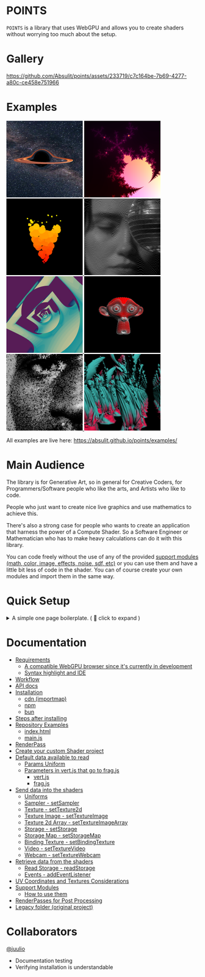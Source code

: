# POINTS

`POINTS` is a library that uses WebGPU and allows you to create shaders without worrying too much about the setup.

# Gallery

https://github.com/Absulit/points/assets/233719/c7c164be-7b69-4277-a80c-ce458e751966


# Examples

<div>
    <a href="https://absulit.github.io/points/examples/index.html#bh1">
        <img src="./docs/assets/image_1760920627510.png" alt="Kerr Black Hole simulation" width="200"/>
    </a>
    <a href="https://absulit.github.io/points/examples/index.html#mandelbrot1">
        <img src="./docs/assets/image_1760921130678.png" alt="Mandelbrot fractal with zoom" width="200"/>
    </a>
    <a href="https://absulit.github.io/points/examples/index.html#particles4">
        <img src="./docs/assets/image_1760921075135.png" alt="Instanced particles" width="200"/>
    </a>
    <a href="https://absulit.github.io/points/examples/index.html#dithering_video_1">
        <img src="./docs/assets/image_1760921752875.png" alt="Dithering effect on running on a video" width="200"/>
    </a>
</div>
<div>
    <a href="https://absulit.github.io/points/examples/index.html#droste_effect_1">
        <img src="./docs/assets/image_1760921740999.png" alt="Droste effect on an SDF scene" width="200"/>
    </a>
    <a href="https://absulit.github.io/points/examples/index.html#mesh_on_mesh_1">
        <img src="./docs/assets/image_1760921647471.png" alt="Instanced particles on top of a mesh vertices" width="200"/>
    </a>
    <a href="https://absulit.github.io/points/examples/index.html#particles3">
        <img src="./docs/assets/image_1760921513803.png" alt="Instanced particles sampling a video" width="200"/>
    </a>
    <a href="https://absulit.github.io/points/examples/index.html#glb2">
        <img src="./docs/assets/image_1760922004657.png" alt="Instanced glb model of Lucy textured and with depth of field" width="200"/>
    </a>
</div>

All examples are live here: https://absulit.github.io/points/examples/

# Main Audience

The library is for Generative Art, so in general for Creative Coders, for Programmers/Software people who like the arts, and Artists who like to code.

People who just want to create nice live graphics and use mathematics to achieve this.

There's also a strong case for people who wants to create an application that harness the power of a Compute Shader. So a Software Engineer or Mathematician who has to make heavy calculations can do it with this library.

You can code freely without the use of any of the provided [support modules (math, color, image, effects, noise, sdf, etc)](#support-modules) or you can use them and have a little bit less of code in the shader. You can of course create your own modules and import them in the same way.

# Quick Setup
<details>
<summary>A simple one page boilerplate. ( 🔗 click to expand )</summary>

```html
<html>

<head>
    <title>POINTS Quick Setup</title>
</head>

<body>
    <canvas id="canvas" width="800" height="800">
        Oops ... your browser doesn't support the HTML5 canvas element
    </canvas>

    <script type="importmap">
        {
            "imports": {
                "points": "https://cdn.jsdelivr.net/npm/@absulit/points/build/points.min.js"
            }
        }
    </script>

    <script type="module">
        // import the `Points` class
        import Points, { RenderPass } from 'points';

        // reference the canvas in the constructor
        const points = new Points('canvas');

        // create your render pass with three shaders as follow
        const renderPass =
            new RenderPass(/*wgsl*/`
                @vertex
                fn main(
                    @location(0) position:vec4f,
                    @location(1) color:vec4f,
                    @location(2) uv:vec2f,
                    @builtin(vertex_index) vertexIndex:u32
                ) -> Fragment {

                    return defaultVertexBody(position, color, uv);
                }`,
                /*wgsl*/`
                @fragment
                fn main(
                    @location(0) color:vec4f,
                    @location(1) uv:vec2f,
                    @location(2) ratio:vec2f,  // relation between params.screen.x and params.screen.y
                    @location(3) uvr:vec2f,    // uv with aspect ratio corrected
                    @location(4) mouse:vec2f,
                    @builtin(position) position:vec4f
                ) -> @location(0) vec4f {

                    return vec4f(uvr, 0, 1);
                }
                `,
                /*wgsl*/`

                @compute @workgroup_size(8,8,1)
                fn main(
                    @builtin(global_invocation_id) GlobalId:vec3u,
                    @builtin(workgroup_id) WorkGroupID:vec3u,
                    @builtin(local_invocation_id) LocalInvocationID:vec3u
                ) {
                    let time = params.time;
                }
                `,
            )


        // call the POINTS init method and then the update method
        await points.init([renderPass]);
        update();

        // call `points.update()` methods to render a new frame
        function update() {
            points.update();
            requestAnimationFrame(update);
        }
    </script>

</body>

</html>

```

</details>


# Documentation

- [Requirements](docs/requirements.md)
    - [A compatible WebGPU browser since it's currently in development](docs/requirements.md#a-compatible-webgpu-browser-since-its-currently-in-development)
    - [Syntax highlight and IDE](docs/requirements.md#syntax-highlight-and-ide)
- [Workflow](docs/workflow.md)
- [API docs](https://absulit.github.io/points/apidocs/index.html)
- [Installation](docs/installation.md)
    - [cdn (importmap)](docs/installation.md#cdn-importmap-code-examples_tutorialcdn)
    - [npm](docs/installation.md#npm-code-examples_tutorialnpm)
    - [bun](docs/installation.md#bun-code-examples_tutorialbun)
- [Steps after installing](docs/steps_after_installing.md)
- [Repository Examples](docs/repository_examples.md)
    - [index.html](docs/repository_examples.md#indexhtml)
    - [main.js](docs/repository_examples.md#mainjs)
- [RenderPass](docs/renderpass.md)
- [Create your custom Shader project](docs/create_your_custom_shader_project.md)
- [Default data available to read](docs/default_data_to_read.md)
    - [Params Uniform](docs/default_data_to_read.md#params-uniform)
    - [Parameters in vert.js that go to frag.js](docs/default_data_to_read.md#parameters-in-vertjs-that-go-to-fragjs)
        - [vert.js](docs/default_data_to_read.md#vertjs)
        - [frag.js](docs/default_data_to_read.md#fragjs)
- [Send data into the shaders](docs/send_data_into_the_shaders.md)
    - [Uniforms](docs/send_data_into_the_shaders.md#uniforms---setuniform)
    - [Sampler - setSampler](docs/send_data_into_the_shaders.md#sampler---setsampler)
    - [Texture - setTexture2d](docs/send_data_into_the_shaders.md#texture---settexture2d)
    - [Texture Image - setTextureImage](docs/send_data_into_the_shaders.md#textureimage---settextureimage)
    - [Texture 2d Array - setTextureImageArray](docs/send_data_into_the_shaders.md#texture2darray---settextureimagearray)
    - [Storage - setStorage](docs/send_data_into_the_shaders.md#storage---setstorage)
    - [Storage Map - setStorageMap](docs/send_data_into_the_shaders.md#storagemap---setstoragemap)
    - [Binding Texture - setBindingTexture](docs/send_data_into_the_shaders.md#bindingtexture---setbindingtexture)
    - [Video - setTextureVideo](docs/send_data_into_the_shaders.md#video---settexturevideo)
    - [Webcam - setTextureWebcam](docs/send_data_into_the_shaders.md#webcam---settexturewebcam)
- [Retrieve data from the shaders](docs/retrieve_data_from_the_shaders.md)
    - [Read Storage - readStorage](docs/retrieve_data_from_the_shaders.md#read-storage---readstorage)
    - [Events - addEventListener](docs/retrieve_data_from_the_shaders.md#events---addeventlistener)
- [UV Coordinates and Textures Considerations](docs/uv_coordinates_and_textures_considerations.md)
- [Support Modules](docs/support_modules.md)
    - [How to use them](docs/support_modules.md#how-to-use-them)
- [RenderPasses for Post Processing](docs/render_passes_and_post_processing.md)
- [Legacy folder (original project)](docs/legacy_folder.md)

# Collaborators

[@juulio](https://github.com/juulio)
- Documentation testing
- Verifying installation is understandable
